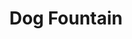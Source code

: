 ---
pid: RS1
title: Dog Fountain
location_transcription: Pennsport
zipcode: '19147'
outside_phl: 
neighborhood: Queen Village,Bella Vista,Pennsport,Italian Market
age: '29'
age_range: 20-29
instagram: 
image_file_name: RS_1.jpg
proposal_transcription: 
topic: Animals
topic_summary: '0'
type: Fountain,Park
keywords_other: 
credit: Elizabeth
image_labels: Fenced in space with fountain in the middle, structures surrounding
  fountain //things for dogs to pee on//
twitter: 
facebook: 
permalink: "/monuments/rs1/"
layout: item-page
---